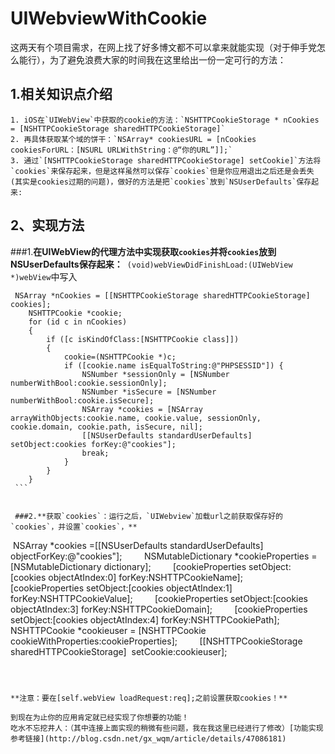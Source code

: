 # UIWebviewWithCookie

这两天有个项目需求，在网上找了好多博文都不可以拿来就能实现（对于伸手党怎么能行），为了避免浪费大家的时间我在这里给出一份一定可行的方法：

  ## 1.相关知识点介绍
  
    1. iOS在`UIWebView`中获取的cookie的方法：`NSHTTPCookieStorage * nCookies = [NSHTTPCookieStorage sharedHTTPCookieStorage]`
    2. 再具体获取某个域的饼干：`NSArray* cookiesURL = [nCookies cookiesForURL：[NSURL URLWithString：@“你的URL”]];`
    3. 通过`[NSHTTPCookieStorage sharedHTTPCookieStorage] setCookie]`方法将 `cookies`来保存起来，但是这样虽然可以保存`cookies`但是你应用退出之后还是会丢失(其实是cookies过期的问题)，做好的方法是把`cookies`放到`NSUserDefaults`保存起来:
 ## 2、实现方法  
 
  ###1.**在UIWebView的代理方法中实现获取`cookies`并将`cookies`放到NSUserDefaults保存起来：**` (void)webViewDidFinishLoad:(UIWebView *)webView`中写入
  
 ```
 NSArray *nCookies = [[NSHTTPCookieStorage sharedHTTPCookieStorage] cookies];
    NSHTTPCookie *cookie;
    for (id c in nCookies)
    {
        if ([c isKindOfClass:[NSHTTPCookie class]])
        {
            cookie=(NSHTTPCookie *)c;
            if ([cookie.name isEqualToString:@"PHPSESSID"]) {
                NSNumber *sessionOnly = [NSNumber numberWithBool:cookie.sessionOnly];
                NSNumber *isSecure = [NSNumber numberWithBool:cookie.isSecure];
                NSArray *cookies = [NSArray arrayWithObjects:cookie.name, cookie.value, sessionOnly, cookie.domain, cookie.path, isSecure, nil];
                [[NSUserDefaults standardUserDefaults] setObject:cookies forKey:@"cookies"];
                break;
            }
        }
    }
 ```


  ###2.**获取`cookies`：运行之后，`UIWebview`加载url之前获取保存好的`cookies`，并设置`cookies`，**

```
 NSArray *cookies =[[NSUserDefaults standardUserDefaults]  objectForKey:@"cookies"];
        NSMutableDictionary *cookieProperties = [NSMutableDictionary dictionary];
        [cookieProperties setObject:[cookies objectAtIndex:0] forKey:NSHTTPCookieName];
        [cookieProperties setObject:[cookies objectAtIndex:1] forKey:NSHTTPCookieValue];
        [cookieProperties setObject:[cookies objectAtIndex:3] forKey:NSHTTPCookieDomain];
        [cookieProperties setObject:[cookies objectAtIndex:4] forKey:NSHTTPCookiePath];
        NSHTTPCookie *cookieuser = [NSHTTPCookie cookieWithProperties:cookieProperties];
        [[NSHTTPCookieStorage sharedHTTPCookieStorage]  setCookie:cookieuser];
```



**注意：要在[self.webView loadRequest:req];之前设置获取cookies！**

到现在为止你的应用肯定就已经实现了你想要的功能！
吃水不忘挖井人：（其中连接上面实现的稍微有些问题，我在我这里已经进行了修改）[功能实现参考链接](http://blog.csdn.net/gx_wqm/article/details/47086181)
